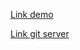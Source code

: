 
[Link demo](https://nostalgic-jackson-508108.netlify.app)

[Link git server](https://github.com/nguyen-tien-tai12112001/server-conduit)
